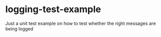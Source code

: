 # logging-test-example
Just a unit test example on how to test whether the right messages are being logged
